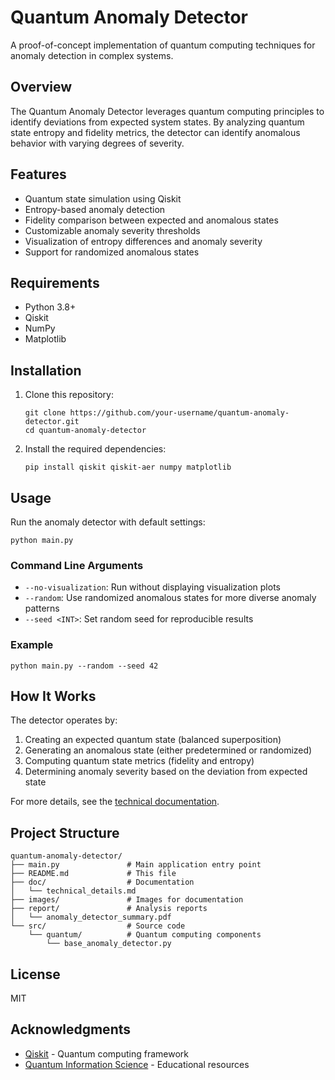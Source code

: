 # Quantum Anomaly Detector

A proof-of-concept implementation of quantum computing techniques for anomaly detection in complex systems.

## Overview

The Quantum Anomaly Detector leverages quantum computing principles to identify deviations from expected system states. By analyzing quantum state entropy and fidelity metrics, the detector can identify anomalous behavior with varying degrees of severity.

## Features

- Quantum state simulation using Qiskit
- Entropy-based anomaly detection 
- Fidelity comparison between expected and anomalous states
- Customizable anomaly severity thresholds
- Visualization of entropy differences and anomaly severity
- Support for randomized anomalous states

## Requirements

- Python 3.8+
- Qiskit
- NumPy
- Matplotlib

## Installation

1. Clone this repository:
   ```
   git clone https://github.com/your-username/quantum-anomaly-detector.git
   cd quantum-anomaly-detector
   ```

2. Install the required dependencies:
   ```
   pip install qiskit qiskit-aer numpy matplotlib
   ```

## Usage

Run the anomaly detector with default settings:
```
python main.py
```

### Command Line Arguments

- `--no-visualization`: Run without displaying visualization plots
- `--random`: Use randomized anomalous states for more diverse anomaly patterns
- `--seed <INT>`: Set random seed for reproducible results

### Example

```
python main.py --random --seed 42
```

## How It Works

The detector operates by:
1. Creating an expected quantum state (balanced superposition)
2. Generating an anomalous state (either predetermined or randomized)
3. Computing quantum state metrics (fidelity and entropy)
4. Determining anomaly severity based on the deviation from expected state

For more details, see the [technical documentation](doc/technical_details.md).

## Project Structure

```
quantum-anomaly-detector/
├── main.py               # Main application entry point
├── README.md             # This file
├── doc/                  # Documentation
│   └── technical_details.md
├── images/               # Images for documentation
├── report/               # Analysis reports
│   └── anomaly_detector_summary.pdf
└── src/                  # Source code
    └── quantum/          # Quantum computing components
        └── base_anomaly_detector.py
```

## License

MIT

## Acknowledgments

- [Qiskit](https://qiskit.org/) - Quantum computing framework
- [Quantum Information Science](https://qiskit.org/textbook/ch-ex/hello-qiskit.html) - Educational resources
